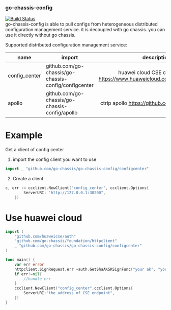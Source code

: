 ### go-chassis-config
[![Build Status](https://travis-ci.org/go-chassis/go-chassis-config.svg?branch=master)](https://travis-ci.org/go-chassis/go-chassis-config)  
go-chassis-config is able to pull configs from heterogeneous distributed configuration 
management service.
it is decoupled with go chassis. you can use it directly without go chassis.

Supported distributed configuration management service:

| name       | import                                         |description    |
|----------|----------|:-------------:|
|config_center |github.com/go-chassis/go-chassis-config/configcenter |huawei cloud CSE config center https://www.huaweicloud.com/product/cse.html |
|apollo      |github.com/go-chassis/go-chassis-config/apollo       |ctrip apollo https://github.com/ctripcorp/apollo |

# Example
Get a client of config center

1. import the config client you want to use 
```go
import _ "github.com/go-chassis/go-chassis-config/configcenter"
```

2. Create a client 
```go
c, err := ccclient.NewClient("config_center", ccclient.Options{
		ServerURI: "http://127.0.0.1:30200",
	})
````

# Use huawei cloud 
```go
import (
	"github.com/huaweicse/auth"
	"github.com/go-chassis/foundation/httpclient"
	_ "github.com/go-chassis/go-chassis-config/configcenter"
)

func main() {
	var err error
	httpclient.SignRequest,err =auth.GetShaAKSKSignFunc("your ak", "your sk", "")
	if err!=nil{
        //handle err
	}
	ccclient.NewClient("config_center",ccclient.Options{
		ServerURI:"the address of CSE endpoint",
	})
}

```